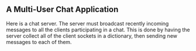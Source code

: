 ## **A Multi-User Chat Application**
<p>Here is a chat server. The server must broadcast recently incoming messages to all the clients participating in a chat. This is done by having the server collect all of the client sockets in a dictionary, then sending new messages to each of them.</p>
